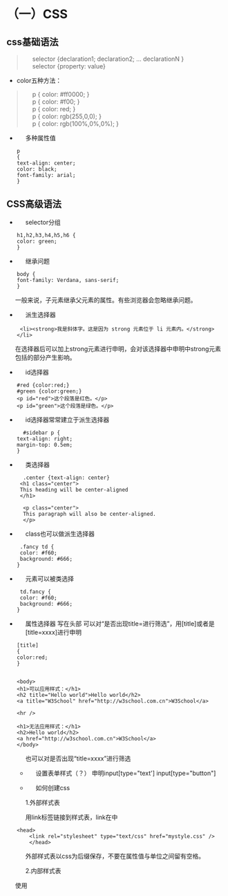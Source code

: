 （一）CSS
=============
css基础语法
-------------
>selector {declaration1; declaration2; ... declarationN }  
>selector {property: value}  

- color五种方法：
>p { color: #ff0000; }  
>p { color: #f00; }  
>p { color: red; }  
>p { color: rgb(255,0,0); }  
>p { color: rgb(100%,0%,0%); }   

- 多种属性值

      p
      {  
      text-align: center;  
      color: black;  
      font-family: arial;  
      }  

CSS高级语法
---------- 
- selector分组  

      h1,h2,h3,h4,h5,h6 {  
      color: green;  
      }  
  
- 继承问题

      body {   
      font-family: Verdana, sans-serif;  
      }  
一般来说，子元素继承父元素的属性。有些浏览器会忽略继承问题。  
 
- 派生选择器  

       <li><strong>我是斜体字。这是因为 strong 元素位于 li 元素内。</strong></li> 
       
在选择器后可以加上strong元素进行申明，会对该选择器中申明中strong元素包括的部分产生影响。  

- id选择器

      #red {color:red;}
      #green {color:green;}
      <p id="red">这个段落是红色。</p>
      <p id="green">这个段落是绿色。</p>
    
- id选择器常常建立于派生选择器

        #sidebar p {
	  text-align: right;
	  margin-top: 0.5em;
	  }
	  
- 类选择器

        .center {text-align: center}
       <h1 class="center">
       This heading will be center-aligned
       </h1>

        <p class="center">
        This paragraph will also be center-aligned.
        </p>

- class也可以做派生选择器
  
       .fancy td {
       color: #f60; 
       background: #666;
	  }  
	  
- 元素可以被类选择
   
       td.fancy {
	   color: #f60;
	   background: #666;
	  }
- 属性选择器
     写在头部<head>
      可以对“是否出现title=进行筛选”，用[title]或者是[title=xxxx]进行申明
	
      [title]
      {
      color:red;
      }
      
      
      <body>
      <h1>可以应用样式：</h1>
      <h2 title="Hello world">Hello world</h2>
      <a title="W3School" href="http://w3school.com.cn">W3School</a>

      <hr />

      <h1>无法应用样式：</h1>
      <h2>Hello world</h2>
      <a href="http://w3school.com.cn">W3School</a>
      </body>
      
  也可以对是否出现“title=xxxx”进行筛选
  - 设置表单样式（？）
  申明input[type="text']
  input[type="button"]
  
  - 如何创建css  
  
  1.外部样式表  
  
  用link标签链接到样式表，link在<head>中
	
	  <head>
          <link rel="stylesheet" type="text/css" href="mystyle.css" />
          </head>
  外部样式表以css为后缀保存，不要在属性值与单位之间留有空格。
  
  2.内部样式表
  
 使用 <style> 标签在文档头部定义内部样式表
 
    <head>
    <style type="text/css">
    hr {color: sienna;}
    p {margin-left: 20px;}
    body {background-image: url("images/back40.gif");}
    </style> 
    </head>    
     
  3.复合链接  
  颜色属性将被继承于外部样式表，而文字排列（text-alignment）和字体尺寸（font-size）会被内部样式表中的规则取代。
  
  CSS样式
  ---------------
  背景
  1.背景颜色
  background-color,用padiing增加内边距。默认值transparent。
  background-image:url(xxxx)
  
  
 （二） flex布局
  ==================
  
      
